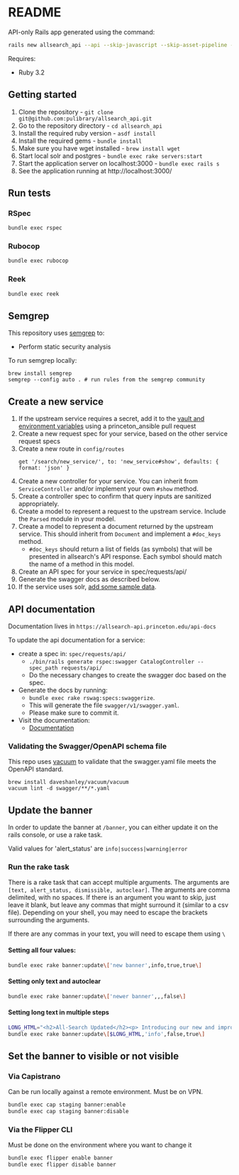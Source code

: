 # README
API-only Rails app generated using the command:
```bash
rails new allsearch_api --api --skip-javascript --skip-asset-pipeline --skip-spring --skip-test --no-rc --skip-active-record
```

Requires:
- Ruby 3.2

## Getting started
1. Clone the repository - `git clone git@github.com:pulibrary/allsearch_api.git`
1. Go to the repository directory - `cd allsearch_api`
1. Install the required ruby version - `asdf install`
1. Install the required gems - `bundle install`
1. Make sure you have wget installed - `brew install wget`
1. Start local solr and postgres - `bundle exec rake servers:start`
1. Start the application server on localhost:3000 - `bundle exec rails s`
1. See the application running at http://localhost:3000/

## Run tests
### RSpec
```bash
bundle exec rspec
```

### Rubocop
```bash
bundle exec rubocop
```

### Reek
```bash
bundle exec reek
```

## Semgrep
This repository uses [semgrep](https://semgrep.dev/) to:

* Perform static security analysis

To run semgrep locally:

```
brew install semgrep
semgrep --config auto . # run rules from the semgrep community
```

## Create a new service

1. If the upstream service requires a secret, add it to the
[vault and environment variables](https://github.com/pulibrary/princeton_ansible/tree/main/group_vars/allsearch_api) using a princeton_ansible pull request
1. Create a new request spec for your service, based on the other service request specs
1. Create a new route in `config/routes`
    ```
    get '/search/new_service/', to: 'new_service#show', defaults: { format: 'json' }
    ```
1. Create a new controller for your service.  You can inherit from `ServiceController` and/or implement your own `#show` method.
1. Create a controller spec to confirm that query inputs are sanitized appropriately.
1. Create a model to represent a request to the upstream service.  Include the `Parsed` module in your model.
1. Create a model to represent a document returned by the upstream service. This should inherit from `Document` and implement a `#doc_keys` method.
    * `#doc_keys` should return a list of fields (as symbols) that will be
    presented in allsearch's API response.  Each symbol should match the
    name of a method in this model.
1. Create an API spec for your service in spec/requests/api/
1. Generate the swagger docs as described below.
1. If the service uses solr, [add some sample data](docs/sample-data.md).

## API documentation
Documentation lives in `https://allsearch-api.princeton.edu/api-docs`

To update the api documentation for a service:
* create a spec in: `spec/requests/api/`
   * `./bin/rails generate rspec:swagger CatalogController --spec_path requests/api/`
   *  Do the necessary changes to create the swagger doc based on the spec.
* Generate the docs by running:
    * `bundle exec rake rswag:specs:swaggerize`.
    * This will generate the file `swagger/v1/swagger.yaml`.
    * Please make sure to commit it.
* Visit the documentation:
    * [Documentation](https://allsearch-api.princeton.edu/api-docs)

### Validating the Swagger/OpenAPI schema file

This repo uses [vacuum](https://quobix.com/vacuum/about/) to validate that
the swagger.yaml file meets the OpenAPI standard.

```
brew install daveshanley/vacuum/vacuum
vacuum lint -d swagger/**/*.yaml
```

## Update the banner
In order to update the banner at `/banner`, you can either update it on the rails console, or use a rake task.

Valid values for 'alert_status' are `info|success|warning|error`

### Run the rake task
There is a rake task that can accept multiple arguments. The arguments are `[text, alert_status, dismissible, autoclear]`. The arguments are comma delimited, with no spaces. If there is an argument you want to skip, just leave it blank, but leave any commas that might surround it (similar to a csv file). Depending on your shell, you may need to escape the brackets surrounding the arguments.

If there are any commas in your text, you will need to escape them using `\`

#### Setting all four values:
```zsh
bundle exec rake banner:update\['new banner',info,true,true\]
```
#### Setting only text and autoclear
```zsh
bundle exec rake banner:update\['newer banner',,,false\]
```
#### Setting long text in multiple steps
```zsh
LONG_HTML="<h2>All-Search Updated</h2><p> Introducing our new and improved All-Search\, upgraded with advanced technology and designed based on your feedback to enhance your research experience. Share your experience and help us improve it further by completing this <a href='https://example.com'>brief survey</a></p>"
bundle exec rake banner:update\[$LONG_HTML,'info',false,true\]
```

## Set the banner to visible or not visible
### Via Capistrano
Can be run locally against a remote environment. Must be on VPN.
```zsh
bundle exec cap staging banner:enable
bundle exec cap staging banner:disable
```

### Via the Flipper CLI
Must be done on the environment where you want to change it
```bash
bundle exec flipper enable banner
bundle exec flipper disable banner
```
